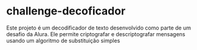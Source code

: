 # challenge-decoficador
Este projeto é um decodificador de texto desenvolvido como parte de um desafio da Alura. Ele permite criptografar e descriptografar mensagens usando um algoritmo de substituição simples
